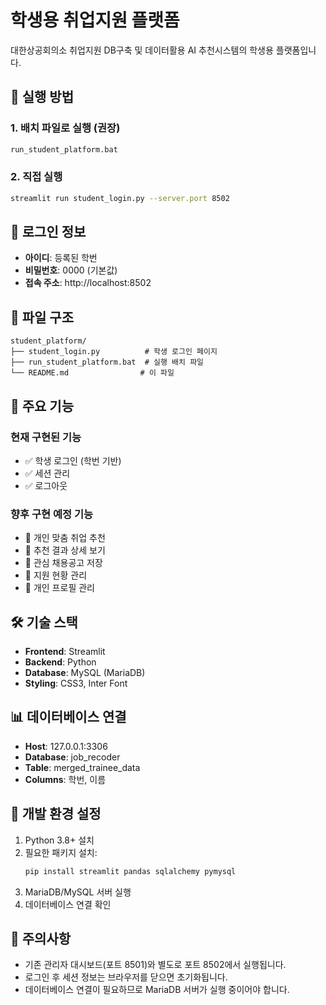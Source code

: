 # 학생용 취업지원 플랫폼

대한상공회의소 취업지원 DB구축 및 데이터활용 AI 추천시스템의 학생용 플랫폼입니다.

## 🚀 실행 방법

### 1. 배치 파일로 실행 (권장)
```bash
run_student_platform.bat
```

### 2. 직접 실행
```bash
streamlit run student_login.py --server.port 8502
```

## 🔐 로그인 정보

- **아이디**: 등록된 학번
- **비밀번호**: 0000 (기본값)
- **접속 주소**: http://localhost:8502

## 📁 파일 구조

```
student_platform/
├── student_login.py          # 학생 로그인 페이지
├── run_student_platform.bat  # 실행 배치 파일
└── README.md                # 이 파일
```

## 🎯 주요 기능

### 현재 구현된 기능
- ✅ 학생 로그인 (학번 기반)
- ✅ 세션 관리
- ✅ 로그아웃

### 향후 구현 예정 기능
- 🔄 개인 맞춤 취업 추천
- 🔄 추천 결과 상세 보기
- 🔄 관심 채용공고 저장
- 🔄 지원 현황 관리
- 🔄 개인 프로필 관리

## 🛠️ 기술 스택

- **Frontend**: Streamlit
- **Backend**: Python
- **Database**: MySQL (MariaDB)
- **Styling**: CSS3, Inter Font

## 📊 데이터베이스 연결

- **Host**: 127.0.0.1:3306
- **Database**: job_recoder
- **Table**: merged_trainee_data
- **Columns**: 학번, 이름

## 🔧 개발 환경 설정

1. Python 3.8+ 설치
2. 필요한 패키지 설치:
   ```bash
   pip install streamlit pandas sqlalchemy pymysql
   ```
3. MariaDB/MySQL 서버 실행
4. 데이터베이스 연결 확인

## 📝 주의사항

- 기존 관리자 대시보드(포트 8501)와 별도로 포트 8502에서 실행됩니다.
- 로그인 후 세션 정보는 브라우저를 닫으면 초기화됩니다.
- 데이터베이스 연결이 필요하므로 MariaDB 서버가 실행 중이어야 합니다.





